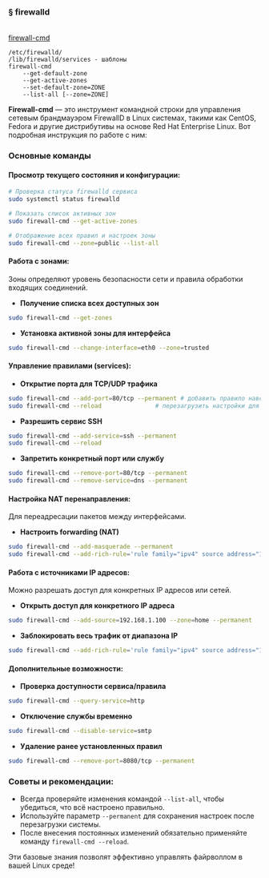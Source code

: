 ### § firewalld
<br/> [firewall-cmd](https://cheat.sh/firewall-cmd)

```
/etc/firewalld/
/lib/firewalld/services - шаблоны 
firewall-cmd
  	--get-default-zone
  	--get-active-zones
  	--set-default-zone=ZONE
   	--list-all [--zone=ZONE]
```

**Firewall-cmd** — это инструмент командной строки для управления сетевым брандмауэром FirewallD в Linux системах, такими как CentOS, Fedora и другие дистрибутивы на основе Red Hat Enterprise Linux. Вот подробная инструкция по работе с ним:

### Основные команды

#### Просмотр текущего состояния и конфигурации:
```bash
# Проверка статуса firewalld сервиса
sudo systemctl status firewalld

# Показать список активных зон
sudo firewall-cmd --get-active-zones

# Отображение всех правил и настроек зоны
sudo firewall-cmd --zone=public --list-all
```

#### Работа с зонами:
Зоны определяют уровень безопасности сети и правила обработки входящих соединений.

- **Получение списка всех доступных зон**
```bash
sudo firewall-cmd --get-zones
```

- **Установка активной зоны для интерфейса**
```bash
sudo firewall-cmd --change-interface=eth0 --zone=trusted
```

#### Управление правилами (services):

- **Открытие порта для TCP/UDP трафика**
```bash
sudo firewall-cmd --add-port=80/tcp --permanent # добавить правило навсегда
sudo firewall-cmd --reload               # перезагрузить настройки для применения изменений
```

- **Разрешить сервис SSH**
```bash
sudo firewall-cmd --add-service=ssh --permanent
sudo firewall-cmd --reload
```

- **Запретить конкретный порт или службу**
```bash
sudo firewall-cmd --remove-port=80/tcp --permanent
sudo firewall-cmd --remove-service=dns --permanent
```

#### Настройка NAT перенаправления:
Для переадресации пакетов между интерфейсами.

- **Настроить forwarding (NAT)**
```bash
sudo firewall-cmd --add-masquerade --permanent
sudo firewall-cmd --add-rich-rule='rule family="ipv4" source address="192.168.1.0/24" masquerade' --permanent
```

#### Работа с источниками IP адресов:
Можно разрешать доступ для конкретных IP адресов или сетей.

- **Открыть доступ для конкретного IP адреса**
```bash
sudo firewall-cmd --add-source=192.168.1.100 --zone=home --permanent
```

- **Заблокировать весь трафик от диапазона IP**
```bash
sudo firewall-cmd --add-rich-rule='rule family="ipv4" source address="172.16.0.0/16" drop'
```

#### Дополнительные возможности:

- **Проверка доступности сервиса/правила**
```bash
sudo firewall-cmd --query-service=http
```

- **Отключение службы временно**
```bash
sudo firewall-cmd --disable-service=smtp
```

- **Удаление ранее установленных правил**
```bash
sudo firewall-cmd --remove-port=8080/tcp --permanent
```

### Советы и рекомендации:

- Всегда проверяйте изменения командой `--list-all`, чтобы убедиться, что всё настроено правильно.
- Используйте параметр `--permanent` для сохранения настроек после перезагрузки системы.
- После внесения постоянных изменений обязательно применяйте команду `firewall-cmd --reload`.

Эти базовые знания позволят эффективно управлять файрволлом в вашей Linux среде!














